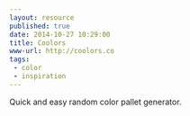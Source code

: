 ```yaml
---
layout: resource
published: true
date: 2014-10-27 10:29:00
title: Coolors
www-url: http://coolors.co
tags: 
 - color
 - inspiration
---
```


Quick and easy random color pallet generator. 